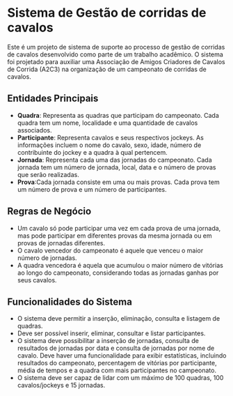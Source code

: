 # Sistema de Gestão de corridas de cavalos
Este é um projeto de sistema de suporte ao processo de gestão de corridas de cavalos desenvolvido como parte de um trabalho acadêmico. O sistema foi projetado para auxiliar uma Associação de Amigos Criadores de Cavalos de Corrida (A2C3) na organização de um campeonato de corridas de cavalos.
## Entidades Principais
- **Quadra**: Representa as quadras que participam do campeonato. Cada quadra tem um nome, localidade e uma quantidade de cavalos associados.
- **Participante**: Representa cavalos e seus respectivos jockeys. As informações incluem o nome do cavalo, sexo, idade, número de contribuinte do jockey e a quadra à qual pertencem.
- **Jornada**:  Representa cada uma das jornadas do campeonato. Cada jornada tem um número de jornada, local, data e o número de provas que serão realizadas.
- **Prova**:Cada jornada consiste em uma ou mais provas. Cada prova tem um número de prova e um número de participantes.

## Regras de Negócio
- Um cavalo só pode participar uma vez em cada prova de uma jornada, mas pode participar em diferentes provas da mesma jornada ou em provas de jornadas diferentes.
- O cavalo vencedor do campeonato é aquele que venceu o maior número de jornadas.
- A quadra vencedora é aquela que acumulou o maior número de vitórias ao longo do campeonato, considerando todas as jornadas ganhas por seus cavalos.

## Funcionalidades do Sistema
- O sistema deve permitir a inserção, eliminação, consulta e listagem de quadras.
- Deve ser possível inserir, eliminar, consultar e listar participantes.
- O sistema deve possibilitar a inserção de jornadas, consulta de resultados de jornadas por data e consulta de jornadas por nome de cavalo.
Deve haver uma funcionalidade para exibir estatísticas, incluindo resultados do campeonato, percentagem de vitórias por participante, média de tempos e a quadra com mais participantes no campeonato.
- O sistema deve ser capaz de lidar com um máximo de 100 quadras, 100 cavalos/jockeys e 15 jornadas.
